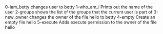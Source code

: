 0-iam_betty changes user to betty
1-who_am_i Prints out the name of the user
2-groups  shows the list of the groups that the current user is part of
3-new_owner changes the owner of the file hello to betty
4-empty Create an empty file hello
5-execute Adds execute permission to the owner of the file hello